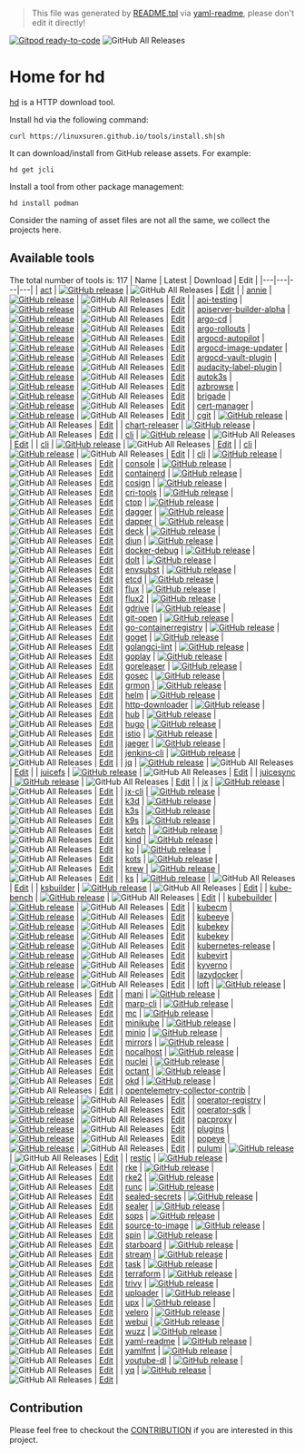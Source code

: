 > This file was generated by [README.tpl](README.tpl) via [yaml-readme](https://github.com/LinuxSuRen/yaml-readme), please don't edit it directly!

[![Gitpod ready-to-code](https://img.shields.io/badge/Gitpod-ready--to--code-blue?logo=gitpod)](https://gitpod.io/#https://github.com/LinuxSuRen/hd-home)
![GitHub All Releases](https://img.shields.io/github/downloads/linuxsuren/http-downloader/total)

# Home for hd

[hd](https://github.com/LinuxSuRen/http-downloader) is a HTTP download tool.

Install hd via the following command:
```shell
curl https://linuxsuren.github.io/tools/install.sh|sh
```

It can download/install from GitHub release assets. For example:

```shell
hd get jcli
```

Install a tool from other package management:
```shell
hd install podman
```

Consider the naming of asset files are not all the same, we collect the projects here.

## Available tools

The total number of tools is: 117
| Name | Latest | Download | Edit |
|---|---|---|---|
| [act](https://github.com/nektos/act) | [![GitHub release](https://img.shields.io/github/release/nektos/act.svg?label=release)](https://github.com/nektos/act/releases/latest) | ![GitHub All Releases](https://img.shields.io/github/downloads/nektos/act/total) | [Edit](config/nektos/act.yml) |
| [annie](https://github.com/iawia002/annie) | [![GitHub release](https://img.shields.io/github/release/iawia002/annie.svg?label=release)](https://github.com/iawia002/annie/releases/latest) | ![GitHub All Releases](https://img.shields.io/github/downloads/iawia002/annie/total) | [Edit](config/iawia002/annie.yml) |
| [api-testing](https://github.com/linuxsuren/api-testing) | [![GitHub release](https://img.shields.io/github/release/linuxsuren/api-testing.svg?label=release)](https://github.com/linuxsuren/api-testing/releases/latest) | ![GitHub All Releases](https://img.shields.io/github/downloads/linuxsuren/api-testing/total) | [Edit](config/linuxsuren/api-testing.yml) |
| [apiserver-builder-alpha](https://github.com/kubernetes-sigs/apiserver-builder-alpha) | [![GitHub release](https://img.shields.io/github/release/kubernetes-sigs/apiserver-builder-alpha.svg?label=release)](https://github.com/kubernetes-sigs/apiserver-builder-alpha/releases/latest) | ![GitHub All Releases](https://img.shields.io/github/downloads/kubernetes-sigs/apiserver-builder-alpha/total) | [Edit](config/kubernetes-sigs/apiserver-builder-alpha.yml) |
| [argo-cd](https://github.com/argoproj/argo-cd) | [![GitHub release](https://img.shields.io/github/release/argoproj/argo-cd.svg?label=release)](https://github.com/argoproj/argo-cd/releases/latest) | ![GitHub All Releases](https://img.shields.io/github/downloads/argoproj/argo-cd/total) | [Edit](config/argoproj/argo-cd.yml) |
| [argo-rollouts](https://github.com/argoproj/argo-rollouts) | [![GitHub release](https://img.shields.io/github/release/argoproj/argo-rollouts.svg?label=release)](https://github.com/argoproj/argo-rollouts/releases/latest) | ![GitHub All Releases](https://img.shields.io/github/downloads/argoproj/argo-rollouts/total) | [Edit](config/argoproj/argo-rollouts.yml) |
| [argocd-autopilot](https://github.com/argoproj-labs/argocd-autopilot) | [![GitHub release](https://img.shields.io/github/release/argoproj-labs/argocd-autopilot.svg?label=release)](https://github.com/argoproj-labs/argocd-autopilot/releases/latest) | ![GitHub All Releases](https://img.shields.io/github/downloads/argoproj-labs/argocd-autopilot/total) | [Edit](config/argoproj-labs/argocd-autopilot.yml) |
| [argocd-image-updater](https://github.com/argoproj-labs/argocd-image-updater) | [![GitHub release](https://img.shields.io/github/release/argoproj-labs/argocd-image-updater.svg?label=release)](https://github.com/argoproj-labs/argocd-image-updater/releases/latest) | ![GitHub All Releases](https://img.shields.io/github/downloads/argoproj-labs/argocd-image-updater/total) | [Edit](config/argoproj-labs/argocd-image-updater.yml) |
| [argocd-vault-plugin](https://github.com/argoproj-labs/argocd-vault-plugin) | [![GitHub release](https://img.shields.io/github/release/argoproj-labs/argocd-vault-plugin.svg?label=release)](https://github.com/argoproj-labs/argocd-vault-plugin/releases/latest) | ![GitHub All Releases](https://img.shields.io/github/downloads/argoproj-labs/argocd-vault-plugin/total) | [Edit](config/argoproj-labs/argocd-vault-plugin.yml) |
| [audacity-label-plugin](https://github.com/linuxsuren/audacity-label-plugin) | [![GitHub release](https://img.shields.io/github/release/linuxsuren/audacity-label-plugin.svg?label=release)](https://github.com/linuxsuren/audacity-label-plugin/releases/latest) | ![GitHub All Releases](https://img.shields.io/github/downloads/linuxsuren/audacity-label-plugin/total) | [Edit](config/linuxsuren/audacity-label-plugin.yml) |
| [autok3s](https://github.com/cnrancher/autok3s) | [![GitHub release](https://img.shields.io/github/release/cnrancher/autok3s.svg?label=release)](https://github.com/cnrancher/autok3s/releases/latest) | ![GitHub All Releases](https://img.shields.io/github/downloads/cnrancher/autok3s/total) | [Edit](config/cnrancher/autok3s.yml) |
| [azbrowse](https://github.com/lawrencegripper/azbrowse) | [![GitHub release](https://img.shields.io/github/release/lawrencegripper/azbrowse.svg?label=release)](https://github.com/lawrencegripper/azbrowse/releases/latest) | ![GitHub All Releases](https://img.shields.io/github/downloads/lawrencegripper/azbrowse/total) | [Edit](config/lawrencegripper/azbrowse.yml) |
| [brigade](https://github.com/brigadecore/brigade) | [![GitHub release](https://img.shields.io/github/release/brigadecore/brigade.svg?label=release)](https://github.com/brigadecore/brigade/releases/latest) | ![GitHub All Releases](https://img.shields.io/github/downloads/brigadecore/brigade/total) | [Edit](config/brigadecore/brigade.yml) |
| [cert-manager](https://github.com/jetstack/cert-manager) | [![GitHub release](https://img.shields.io/github/release/jetstack/cert-manager.svg?label=release)](https://github.com/jetstack/cert-manager/releases/latest) | ![GitHub All Releases](https://img.shields.io/github/downloads/jetstack/cert-manager/total) | [Edit](config/jetstack/cert-manager.yml) |
| [cgit](https://github.com/linuxsuren/cgit) | [![GitHub release](https://img.shields.io/github/release/linuxsuren/cgit.svg?label=release)](https://github.com/linuxsuren/cgit/releases/latest) | ![GitHub All Releases](https://img.shields.io/github/downloads/linuxsuren/cgit/total) | [Edit](config/linuxsuren/cgit.yml) |
| [chart-releaser](https://github.com/helm/chart-releaser) | [![GitHub release](https://img.shields.io/github/release/helm/chart-releaser.svg?label=release)](https://github.com/helm/chart-releaser/releases/latest) | ![GitHub All Releases](https://img.shields.io/github/downloads/helm/chart-releaser/total) | [Edit](config/helm/chart-releaser.yml) |
| [cli](https://github.com/cli/cli) | [![GitHub release](https://img.shields.io/github/release/cli/cli.svg?label=release)](https://github.com/cli/cli/releases/latest) | ![GitHub All Releases](https://img.shields.io/github/downloads/cli/cli/total) | [Edit](config/cli/cli.yml) |
| [cli](https://github.com/rancher/cli) | [![GitHub release](https://img.shields.io/github/release/rancher/cli.svg?label=release)](https://github.com/rancher/cli/releases/latest) | ![GitHub All Releases](https://img.shields.io/github/downloads/rancher/cli/total) | [Edit](config/rancher/cli.yml) |
| [cli](https://github.com/snyk/cli) | [![GitHub release](https://img.shields.io/github/release/snyk/cli.svg?label=release)](https://github.com/snyk/cli/releases/latest) | ![GitHub All Releases](https://img.shields.io/github/downloads/snyk/cli/total) | [Edit](config/snyk/cli.yml) |
| [cli](https://github.com/tektoncd/cli) | [![GitHub release](https://img.shields.io/github/release/tektoncd/cli.svg?label=release)](https://github.com/tektoncd/cli/releases/latest) | ![GitHub All Releases](https://img.shields.io/github/downloads/tektoncd/cli/total) | [Edit](config/tektoncd/cli.yml) |
| [console](https://github.com/minio/console) | [![GitHub release](https://img.shields.io/github/release/minio/console.svg?label=release)](https://github.com/minio/console/releases/latest) | ![GitHub All Releases](https://img.shields.io/github/downloads/minio/console/total) | [Edit](config/minio/console.yml) |
| [containerd](https://github.com/containerd/containerd) | [![GitHub release](https://img.shields.io/github/release/containerd/containerd.svg?label=release)](https://github.com/containerd/containerd/releases/latest) | ![GitHub All Releases](https://img.shields.io/github/downloads/containerd/containerd/total) | [Edit](config/containerd/containerd.yml) |
| [cosign](https://github.com/sigstore/cosign) | [![GitHub release](https://img.shields.io/github/release/sigstore/cosign.svg?label=release)](https://github.com/sigstore/cosign/releases/latest) | ![GitHub All Releases](https://img.shields.io/github/downloads/sigstore/cosign/total) | [Edit](config/sigstore/cosign.yml) |
| [cri-tools](https://github.com/kubernetes-sigs/cri-tools) | [![GitHub release](https://img.shields.io/github/release/kubernetes-sigs/cri-tools.svg?label=release)](https://github.com/kubernetes-sigs/cri-tools/releases/latest) | ![GitHub All Releases](https://img.shields.io/github/downloads/kubernetes-sigs/cri-tools/total) | [Edit](config/kubernetes-sigs/cri-tools.yml) |
| [ctop](https://github.com/bcicen/ctop) | [![GitHub release](https://img.shields.io/github/release/bcicen/ctop.svg?label=release)](https://github.com/bcicen/ctop/releases/latest) | ![GitHub All Releases](https://img.shields.io/github/downloads/bcicen/ctop/total) | [Edit](config/bcicen/ctop.yml) |
| [dagger](https://github.com/dagger/dagger) | [![GitHub release](https://img.shields.io/github/release/dagger/dagger.svg?label=release)](https://github.com/dagger/dagger/releases/latest) | ![GitHub All Releases](https://img.shields.io/github/downloads/dagger/dagger/total) | [Edit](config/dagger/dagger.yml) |
| [dapper](https://github.com/rancher/dapper) | [![GitHub release](https://img.shields.io/github/release/rancher/dapper.svg?label=release)](https://github.com/rancher/dapper/releases/latest) | ![GitHub All Releases](https://img.shields.io/github/downloads/rancher/dapper/total) | [Edit](config/rancher/dapper.yml) |
| [deck](https://github.com/Kong/deck) | [![GitHub release](https://img.shields.io/github/release/Kong/deck.svg?label=release)](https://github.com/Kong/deck/releases/latest) | ![GitHub All Releases](https://img.shields.io/github/downloads/Kong/deck/total) | [Edit](config/Kong/deck.yml) |
| [diun](https://github.com/crazy-max/diun) | [![GitHub release](https://img.shields.io/github/release/crazy-max/diun.svg?label=release)](https://github.com/crazy-max/diun/releases/latest) | ![GitHub All Releases](https://img.shields.io/github/downloads/crazy-max/diun/total) | [Edit](config/crazy-max/diun.yml) |
| [docker-debug](https://github.com/zeromake/docker-debug) | [![GitHub release](https://img.shields.io/github/release/zeromake/docker-debug.svg?label=release)](https://github.com/zeromake/docker-debug/releases/latest) | ![GitHub All Releases](https://img.shields.io/github/downloads/zeromake/docker-debug/total) | [Edit](config/zeromake/docker-debug.yml) |
| [dolt](https://github.com/dolthub/dolt) | [![GitHub release](https://img.shields.io/github/release/dolthub/dolt.svg?label=release)](https://github.com/dolthub/dolt/releases/latest) | ![GitHub All Releases](https://img.shields.io/github/downloads/dolthub/dolt/total) | [Edit](config/dolthub/dolt.yml) |
| [envsubst](https://github.com/a8m/envsubst) | [![GitHub release](https://img.shields.io/github/release/a8m/envsubst.svg?label=release)](https://github.com/a8m/envsubst/releases/latest) | ![GitHub All Releases](https://img.shields.io/github/downloads/a8m/envsubst/total) | [Edit](config/a8m/envsubst.yml) |
| [etcd](https://github.com/etcd-io/etcd) | [![GitHub release](https://img.shields.io/github/release/etcd-io/etcd.svg?label=release)](https://github.com/etcd-io/etcd/releases/latest) | ![GitHub All Releases](https://img.shields.io/github/downloads/etcd-io/etcd/total) | [Edit](config/etcd-io/etcd.yml) |
| [flux](https://github.com/fluxcd/flux) | [![GitHub release](https://img.shields.io/github/release/fluxcd/flux.svg?label=release)](https://github.com/fluxcd/flux/releases/latest) | ![GitHub All Releases](https://img.shields.io/github/downloads/fluxcd/flux/total) | [Edit](config/fluxcd/flux.yml) |
| [flux2](https://github.com/fluxcd/flux2) | [![GitHub release](https://img.shields.io/github/release/fluxcd/flux2.svg?label=release)](https://github.com/fluxcd/flux2/releases/latest) | ![GitHub All Releases](https://img.shields.io/github/downloads/fluxcd/flux2/total) | [Edit](config/fluxcd/flux2.yml) |
| [gdrive](https://github.com/prasmussen/gdrive) | [![GitHub release](https://img.shields.io/github/release/prasmussen/gdrive.svg?label=release)](https://github.com/prasmussen/gdrive/releases/latest) | ![GitHub All Releases](https://img.shields.io/github/downloads/prasmussen/gdrive/total) | [Edit](config/prasmussen/gdrive.yml) |
| [git-open](https://github.com/hellojukay/git-open) | [![GitHub release](https://img.shields.io/github/release/hellojukay/git-open.svg?label=release)](https://github.com/hellojukay/git-open/releases/latest) | ![GitHub All Releases](https://img.shields.io/github/downloads/hellojukay/git-open/total) | [Edit](config/hellojukay/git-open.yml) |
| [go-containerregistry](https://github.com/google/go-containerregistry) | [![GitHub release](https://img.shields.io/github/release/google/go-containerregistry.svg?label=release)](https://github.com/google/go-containerregistry/releases/latest) | ![GitHub All Releases](https://img.shields.io/github/downloads/google/go-containerregistry/total) | [Edit](config/google/go-containerregistry.yml) |
| [goget](https://github.com/linuxsuren/goget) | [![GitHub release](https://img.shields.io/github/release/linuxsuren/goget.svg?label=release)](https://github.com/linuxsuren/goget/releases/latest) | ![GitHub All Releases](https://img.shields.io/github/downloads/linuxsuren/goget/total) | [Edit](config/linuxsuren/goget.yml) |
| [golangci-lint](https://github.com/golangci/golangci-lint) | [![GitHub release](https://img.shields.io/github/release/golangci/golangci-lint.svg?label=release)](https://github.com/golangci/golangci-lint/releases/latest) | ![GitHub All Releases](https://img.shields.io/github/downloads/golangci/golangci-lint/total) | [Edit](config/golangci/golangci-lint.yml) |
| [goplay](https://github.com/linuxsuren/goplay) | [![GitHub release](https://img.shields.io/github/release/linuxsuren/goplay.svg?label=release)](https://github.com/linuxsuren/goplay/releases/latest) | ![GitHub All Releases](https://img.shields.io/github/downloads/linuxsuren/goplay/total) | [Edit](config/linuxsuren/goplay.yml) |
| [goreleaser](https://github.com/goreleaser/goreleaser) | [![GitHub release](https://img.shields.io/github/release/goreleaser/goreleaser.svg?label=release)](https://github.com/goreleaser/goreleaser/releases/latest) | ![GitHub All Releases](https://img.shields.io/github/downloads/goreleaser/goreleaser/total) | [Edit](config/goreleaser/goreleaser.yml) |
| [gosec](https://github.com/securego/gosec) | [![GitHub release](https://img.shields.io/github/release/securego/gosec.svg?label=release)](https://github.com/securego/gosec/releases/latest) | ![GitHub All Releases](https://img.shields.io/github/downloads/securego/gosec/total) | [Edit](config/securego/gosec.yml) |
| [grmon](https://github.com/bcicen/grmon) | [![GitHub release](https://img.shields.io/github/release/bcicen/grmon.svg?label=release)](https://github.com/bcicen/grmon/releases/latest) | ![GitHub All Releases](https://img.shields.io/github/downloads/bcicen/grmon/total) | [Edit](config/bcicen/grmon.yml) |
| [helm](https://github.com/helm/helm) | [![GitHub release](https://img.shields.io/github/release/helm/helm.svg?label=release)](https://github.com/helm/helm/releases/latest) | ![GitHub All Releases](https://img.shields.io/github/downloads/helm/helm/total) | [Edit](config/helm/helm.yml) |
| [http-downloader](https://github.com/linuxsuren/http-downloader) | [![GitHub release](https://img.shields.io/github/release/linuxsuren/http-downloader.svg?label=release)](https://github.com/linuxsuren/http-downloader/releases/latest) | ![GitHub All Releases](https://img.shields.io/github/downloads/linuxsuren/http-downloader/total) | [Edit](config/linuxsuren/http-downloader.yml) |
| [hub](https://github.com/github/hub) | [![GitHub release](https://img.shields.io/github/release/github/hub.svg?label=release)](https://github.com/github/hub/releases/latest) | ![GitHub All Releases](https://img.shields.io/github/downloads/github/hub/total) | [Edit](config/github/hub.yml) |
| [hugo](https://github.com/gohugoio/hugo) | [![GitHub release](https://img.shields.io/github/release/gohugoio/hugo.svg?label=release)](https://github.com/gohugoio/hugo/releases/latest) | ![GitHub All Releases](https://img.shields.io/github/downloads/gohugoio/hugo/total) | [Edit](config/gohugoio/hugo.yml) |
| [istio](https://github.com/istio/istio) | [![GitHub release](https://img.shields.io/github/release/istio/istio.svg?label=release)](https://github.com/istio/istio/releases/latest) | ![GitHub All Releases](https://img.shields.io/github/downloads/istio/istio/total) | [Edit](config/istio/istio.yml) |
| [jaeger](https://github.com/jaegertracing/jaeger) | [![GitHub release](https://img.shields.io/github/release/jaegertracing/jaeger.svg?label=release)](https://github.com/jaegertracing/jaeger/releases/latest) | ![GitHub All Releases](https://img.shields.io/github/downloads/jaegertracing/jaeger/total) | [Edit](config/jaegertracing/jaeger.yml) |
| [jenkins-cli](https://github.com/jenkins-zh/jenkins-cli) | [![GitHub release](https://img.shields.io/github/release/jenkins-zh/jenkins-cli.svg?label=release)](https://github.com/jenkins-zh/jenkins-cli/releases/latest) | ![GitHub All Releases](https://img.shields.io/github/downloads/jenkins-zh/jenkins-cli/total) | [Edit](config/jenkins-zh/jenkins-cli.yml) |
| [jq](https://github.com/stedolan/jq) | [![GitHub release](https://img.shields.io/github/release/stedolan/jq.svg?label=release)](https://github.com/stedolan/jq/releases/latest) | ![GitHub All Releases](https://img.shields.io/github/downloads/stedolan/jq/total) | [Edit](config/stedolan/jq.yml) |
| [juicefs](https://github.com/juicedata/juicefs) | [![GitHub release](https://img.shields.io/github/release/juicedata/juicefs.svg?label=release)](https://github.com/juicedata/juicefs/releases/latest) | ![GitHub All Releases](https://img.shields.io/github/downloads/juicedata/juicefs/total) | [Edit](config/juicedata/juicefs.yml) |
| [juicesync](https://github.com/juicedata/juicesync) | [![GitHub release](https://img.shields.io/github/release/juicedata/juicesync.svg?label=release)](https://github.com/juicedata/juicesync/releases/latest) | ![GitHub All Releases](https://img.shields.io/github/downloads/juicedata/juicesync/total) | [Edit](config/juicedata/juicesync.yml) |
| [jx](https://github.com/jenkins-x/jx) | [![GitHub release](https://img.shields.io/github/release/jenkins-x/jx.svg?label=release)](https://github.com/jenkins-x/jx/releases/latest) | ![GitHub All Releases](https://img.shields.io/github/downloads/jenkins-x/jx/total) | [Edit](config/jenkins-x/jx.yml) |
| [jx-cli](https://github.com/jenkins-x/jx-cli) | [![GitHub release](https://img.shields.io/github/release/jenkins-x/jx-cli.svg?label=release)](https://github.com/jenkins-x/jx-cli/releases/latest) | ![GitHub All Releases](https://img.shields.io/github/downloads/jenkins-x/jx-cli/total) | [Edit](config/jenkins-x/jx-cli.yml) |
| [k3d](https://github.com/rancher/k3d) | [![GitHub release](https://img.shields.io/github/release/rancher/k3d.svg?label=release)](https://github.com/rancher/k3d/releases/latest) | ![GitHub All Releases](https://img.shields.io/github/downloads/rancher/k3d/total) | [Edit](config/rancher/k3d.yml) |
| [k3s](https://github.com/k3s-io/k3s) | [![GitHub release](https://img.shields.io/github/release/k3s-io/k3s.svg?label=release)](https://github.com/k3s-io/k3s/releases/latest) | ![GitHub All Releases](https://img.shields.io/github/downloads/k3s-io/k3s/total) | [Edit](config/k3s-io/k3s.yml) |
| [k9s](https://github.com/derailed/k9s) | [![GitHub release](https://img.shields.io/github/release/derailed/k9s.svg?label=release)](https://github.com/derailed/k9s/releases/latest) | ![GitHub All Releases](https://img.shields.io/github/downloads/derailed/k9s/total) | [Edit](config/derailed/k9s.yml) |
| [ketch](https://github.com/theketchio/ketch) | [![GitHub release](https://img.shields.io/github/release/theketchio/ketch.svg?label=release)](https://github.com/theketchio/ketch/releases/latest) | ![GitHub All Releases](https://img.shields.io/github/downloads/theketchio/ketch/total) | [Edit](config/theketchio/ketch.yml) |
| [kind](https://github.com/kubernetes-sigs/kind) | [![GitHub release](https://img.shields.io/github/release/kubernetes-sigs/kind.svg?label=release)](https://github.com/kubernetes-sigs/kind/releases/latest) | ![GitHub All Releases](https://img.shields.io/github/downloads/kubernetes-sigs/kind/total) | [Edit](config/kubernetes-sigs/kind.yml) |
| [ko](https://github.com/google/ko) | [![GitHub release](https://img.shields.io/github/release/google/ko.svg?label=release)](https://github.com/google/ko/releases/latest) | ![GitHub All Releases](https://img.shields.io/github/downloads/google/ko/total) | [Edit](config/google/ko.yml) |
| [kots](https://github.com/replicatedhq/kots) | [![GitHub release](https://img.shields.io/github/release/replicatedhq/kots.svg?label=release)](https://github.com/replicatedhq/kots/releases/latest) | ![GitHub All Releases](https://img.shields.io/github/downloads/replicatedhq/kots/total) | [Edit](config/replicatedhq/kots.yml) |
| [krew](https://github.com/kubernetes-sigs/krew) | [![GitHub release](https://img.shields.io/github/release/kubernetes-sigs/krew.svg?label=release)](https://github.com/kubernetes-sigs/krew/releases/latest) | ![GitHub All Releases](https://img.shields.io/github/downloads/kubernetes-sigs/krew/total) | [Edit](config/kubernetes-sigs/krew.yml) |
| [ks](https://github.com/kubesphere-sigs/ks) | [![GitHub release](https://img.shields.io/github/release/kubesphere-sigs/ks.svg?label=release)](https://github.com/kubesphere-sigs/ks/releases/latest) | ![GitHub All Releases](https://img.shields.io/github/downloads/kubesphere-sigs/ks/total) | [Edit](config/kubesphere-sigs/ks.yml) |
| [ksbuilder](https://github.com/kubesphere/ksbuilder) | [![GitHub release](https://img.shields.io/github/release/kubesphere/ksbuilder.svg?label=release)](https://github.com/kubesphere/ksbuilder/releases/latest) | ![GitHub All Releases](https://img.shields.io/github/downloads/kubesphere/ksbuilder/total) | [Edit](config/kubesphere/ksbuilder.yml) |
| [kube-bench](https://github.com/aquasecurity/kube-bench) | [![GitHub release](https://img.shields.io/github/release/aquasecurity/kube-bench.svg?label=release)](https://github.com/aquasecurity/kube-bench/releases/latest) | ![GitHub All Releases](https://img.shields.io/github/downloads/aquasecurity/kube-bench/total) | [Edit](config/aquasecurity/kube-bench.yml) |
| [kubebuilder](https://github.com/kubernetes-sigs/kubebuilder) | [![GitHub release](https://img.shields.io/github/release/kubernetes-sigs/kubebuilder.svg?label=release)](https://github.com/kubernetes-sigs/kubebuilder/releases/latest) | ![GitHub All Releases](https://img.shields.io/github/downloads/kubernetes-sigs/kubebuilder/total) | [Edit](config/kubernetes-sigs/kubebuilder.yml) |
| [kubecm](https://github.com/sunny0826/kubecm) | [![GitHub release](https://img.shields.io/github/release/sunny0826/kubecm.svg?label=release)](https://github.com/sunny0826/kubecm/releases/latest) | ![GitHub All Releases](https://img.shields.io/github/downloads/sunny0826/kubecm/total) | [Edit](config/sunny0826/kubecm.yml) |
| [kubeeye](https://github.com/kubesphere/kubeeye) | [![GitHub release](https://img.shields.io/github/release/kubesphere/kubeeye.svg?label=release)](https://github.com/kubesphere/kubeeye/releases/latest) | ![GitHub All Releases](https://img.shields.io/github/downloads/kubesphere/kubeeye/total) | [Edit](config/kubesphere/kubeeye.yml) |
| [kubekey](https://github.com/kubesphere/kubekey) | [![GitHub release](https://img.shields.io/github/release/kubesphere/kubekey.svg?label=release)](https://github.com/kubesphere/kubekey/releases/latest) | ![GitHub All Releases](https://img.shields.io/github/downloads/kubesphere/kubekey/total) | [Edit](config/kubesphere/kubekey.yml) |
| [kubekey](https://github.com/linuxsuren/kubekey) | [![GitHub release](https://img.shields.io/github/release/linuxsuren/kubekey.svg?label=release)](https://github.com/linuxsuren/kubekey/releases/latest) | ![GitHub All Releases](https://img.shields.io/github/downloads/linuxsuren/kubekey/total) | [Edit](config/linuxsuren/kubekey.yml) |
| [kubernetes-release](https://github.com/linuxsuren/kubernetes-release) | [![GitHub release](https://img.shields.io/github/release/linuxsuren/kubernetes-release.svg?label=release)](https://github.com/linuxsuren/kubernetes-release/releases/latest) | ![GitHub All Releases](https://img.shields.io/github/downloads/linuxsuren/kubernetes-release/total) | [Edit](config/linuxsuren/kubernetes-release.yml) |
| [kubevirt](https://github.com/kubevirt/kubevirt) | [![GitHub release](https://img.shields.io/github/release/kubevirt/kubevirt.svg?label=release)](https://github.com/kubevirt/kubevirt/releases/latest) | ![GitHub All Releases](https://img.shields.io/github/downloads/kubevirt/kubevirt/total) | [Edit](config/kubevirt/kubevirt.yml) |
| [kyverno](https://github.com/kyverno/kyverno) | [![GitHub release](https://img.shields.io/github/release/kyverno/kyverno.svg?label=release)](https://github.com/kyverno/kyverno/releases/latest) | ![GitHub All Releases](https://img.shields.io/github/downloads/kyverno/kyverno/total) | [Edit](config/kyverno/kyverno.yml) |
| [lazydocker](https://github.com/jesseduffield/lazydocker) | [![GitHub release](https://img.shields.io/github/release/jesseduffield/lazydocker.svg?label=release)](https://github.com/jesseduffield/lazydocker/releases/latest) | ![GitHub All Releases](https://img.shields.io/github/downloads/jesseduffield/lazydocker/total) | [Edit](config/jesseduffield/lazydocker.yml) |
| [loft](https://github.com/loft-sh/loft) | [![GitHub release](https://img.shields.io/github/release/loft-sh/loft.svg?label=release)](https://github.com/loft-sh/loft/releases/latest) | ![GitHub All Releases](https://img.shields.io/github/downloads/loft-sh/loft/total) | [Edit](config/loft-sh/loft.yml) |
| [mani](https://github.com/alajmo/mani) | [![GitHub release](https://img.shields.io/github/release/alajmo/mani.svg?label=release)](https://github.com/alajmo/mani/releases/latest) | ![GitHub All Releases](https://img.shields.io/github/downloads/alajmo/mani/total) | [Edit](config/alajmo/mani.yml) |
| [marp-cli](https://github.com/marp-team/marp-cli) | [![GitHub release](https://img.shields.io/github/release/marp-team/marp-cli.svg?label=release)](https://github.com/marp-team/marp-cli/releases/latest) | ![GitHub All Releases](https://img.shields.io/github/downloads/marp-team/marp-cli/total) | [Edit](config/marp-team/marp-cli.yml) |
| [mc](https://github.com/minio/mc) | [![GitHub release](https://img.shields.io/github/release/minio/mc.svg?label=release)](https://github.com/minio/mc/releases/latest) | ![GitHub All Releases](https://img.shields.io/github/downloads/minio/mc/total) | [Edit](config/minio/mc.yml) |
| [minikube](https://github.com/kubernetes/minikube) | [![GitHub release](https://img.shields.io/github/release/kubernetes/minikube.svg?label=release)](https://github.com/kubernetes/minikube/releases/latest) | ![GitHub All Releases](https://img.shields.io/github/downloads/kubernetes/minikube/total) | [Edit](config/kubernetes/minikube.yml) |
| [minio](https://github.com/minio/minio) | [![GitHub release](https://img.shields.io/github/release/minio/minio.svg?label=release)](https://github.com/minio/minio/releases/latest) | ![GitHub All Releases](https://img.shields.io/github/downloads/minio/minio/total) | [Edit](config/minio/minio.yml) |
| [mirrors](https://github.com/linuxsuren/mirrors) | [![GitHub release](https://img.shields.io/github/release/linuxsuren/mirrors.svg?label=release)](https://github.com/linuxsuren/mirrors/releases/latest) | ![GitHub All Releases](https://img.shields.io/github/downloads/linuxsuren/mirrors/total) | [Edit](config/linuxsuren/mirrors.yml) |
| [nocalhost](https://github.com/nocalhost/nocalhost) | [![GitHub release](https://img.shields.io/github/release/nocalhost/nocalhost.svg?label=release)](https://github.com/nocalhost/nocalhost/releases/latest) | ![GitHub All Releases](https://img.shields.io/github/downloads/nocalhost/nocalhost/total) | [Edit](config/nocalhost/nocalhost.yml) |
| [nuclei](https://github.com/projectdiscovery/nuclei) | [![GitHub release](https://img.shields.io/github/release/projectdiscovery/nuclei.svg?label=release)](https://github.com/projectdiscovery/nuclei/releases/latest) | ![GitHub All Releases](https://img.shields.io/github/downloads/projectdiscovery/nuclei/total) | [Edit](config/projectdiscovery/nuclei.yml) |
| [octant](https://github.com/vmware-tanzu/octant) | [![GitHub release](https://img.shields.io/github/release/vmware-tanzu/octant.svg?label=release)](https://github.com/vmware-tanzu/octant/releases/latest) | ![GitHub All Releases](https://img.shields.io/github/downloads/vmware-tanzu/octant/total) | [Edit](config/vmware-tanzu/octant.yml) |
| [okd](https://github.com/openshift/okd) | [![GitHub release](https://img.shields.io/github/release/openshift/okd.svg?label=release)](https://github.com/openshift/okd/releases/latest) | ![GitHub All Releases](https://img.shields.io/github/downloads/openshift/okd/total) | [Edit](config/openshift/okd.yml) |
| [opentelemetry-collector-contrib](https://github.com/open-telemetry/opentelemetry-collector-contrib) | [![GitHub release](https://img.shields.io/github/release/open-telemetry/opentelemetry-collector-contrib.svg?label=release)](https://github.com/open-telemetry/opentelemetry-collector-contrib/releases/latest) | ![GitHub All Releases](https://img.shields.io/github/downloads/open-telemetry/opentelemetry-collector-contrib/total) | [Edit](config/open-telemetry/opentelemetry-collector-contrib.yml) |
| [operator-registry](https://github.com/operator-framework/operator-registry) | [![GitHub release](https://img.shields.io/github/release/operator-framework/operator-registry.svg?label=release)](https://github.com/operator-framework/operator-registry/releases/latest) | ![GitHub All Releases](https://img.shields.io/github/downloads/operator-framework/operator-registry/total) | [Edit](config/operator-framework/operator-registry.yml) |
| [operator-sdk](https://github.com/operator-framework/operator-sdk) | [![GitHub release](https://img.shields.io/github/release/operator-framework/operator-sdk.svg?label=release)](https://github.com/operator-framework/operator-sdk/releases/latest) | ![GitHub All Releases](https://img.shields.io/github/downloads/operator-framework/operator-sdk/total) | [Edit](config/operator-framework/operator-sdk.yml) |
| [pacproxy](https://github.com/williambailey/pacproxy) | [![GitHub release](https://img.shields.io/github/release/williambailey/pacproxy.svg?label=release)](https://github.com/williambailey/pacproxy/releases/latest) | ![GitHub All Releases](https://img.shields.io/github/downloads/williambailey/pacproxy/total) | [Edit](config/williambailey/pacproxy.yml) |
| [plugins](https://github.com/containernetworking/plugins) | [![GitHub release](https://img.shields.io/github/release/containernetworking/plugins.svg?label=release)](https://github.com/containernetworking/plugins/releases/latest) | ![GitHub All Releases](https://img.shields.io/github/downloads/containernetworking/plugins/total) | [Edit](config/containernetworking/plugins.yml) |
| [popeye](https://github.com/derailed/popeye) | [![GitHub release](https://img.shields.io/github/release/derailed/popeye.svg?label=release)](https://github.com/derailed/popeye/releases/latest) | ![GitHub All Releases](https://img.shields.io/github/downloads/derailed/popeye/total) | [Edit](config/derailed/popeye.yml) |
| [pulumi](https://github.com/pulumi/pulumi) | [![GitHub release](https://img.shields.io/github/release/pulumi/pulumi.svg?label=release)](https://github.com/pulumi/pulumi/releases/latest) | ![GitHub All Releases](https://img.shields.io/github/downloads/pulumi/pulumi/total) | [Edit](config/pulumi/pulumi.yml) |
| [restic](https://github.com/restic/restic) | [![GitHub release](https://img.shields.io/github/release/restic/restic.svg?label=release)](https://github.com/restic/restic/releases/latest) | ![GitHub All Releases](https://img.shields.io/github/downloads/restic/restic/total) | [Edit](config/restic/restic.yml) |
| [rke](https://github.com/rancher/rke) | [![GitHub release](https://img.shields.io/github/release/rancher/rke.svg?label=release)](https://github.com/rancher/rke/releases/latest) | ![GitHub All Releases](https://img.shields.io/github/downloads/rancher/rke/total) | [Edit](config/rancher/rke.yml) |
| [rke2](https://github.com/rancher/rke2) | [![GitHub release](https://img.shields.io/github/release/rancher/rke2.svg?label=release)](https://github.com/rancher/rke2/releases/latest) | ![GitHub All Releases](https://img.shields.io/github/downloads/rancher/rke2/total) | [Edit](config/rancher/rke2.yml) |
| [runc](https://github.com/opencontainers/runc) | [![GitHub release](https://img.shields.io/github/release/opencontainers/runc.svg?label=release)](https://github.com/opencontainers/runc/releases/latest) | ![GitHub All Releases](https://img.shields.io/github/downloads/opencontainers/runc/total) | [Edit](config/opencontainers/runc.yml) |
| [sealed-secrets](https://github.com/bitnami-labs/sealed-secrets) | [![GitHub release](https://img.shields.io/github/release/bitnami-labs/sealed-secrets.svg?label=release)](https://github.com/bitnami-labs/sealed-secrets/releases/latest) | ![GitHub All Releases](https://img.shields.io/github/downloads/bitnami-labs/sealed-secrets/total) | [Edit](config/bitnami-labs/sealed-secrets.yml) |
| [sealer](https://github.com/sealerio/sealer) | [![GitHub release](https://img.shields.io/github/release/sealerio/sealer.svg?label=release)](https://github.com/sealerio/sealer/releases/latest) | ![GitHub All Releases](https://img.shields.io/github/downloads/sealerio/sealer/total) | [Edit](config/sealerio/sealer.yml) |
| [sops](https://github.com/mozilla/sops) | [![GitHub release](https://img.shields.io/github/release/mozilla/sops.svg?label=release)](https://github.com/mozilla/sops/releases/latest) | ![GitHub All Releases](https://img.shields.io/github/downloads/mozilla/sops/total) | [Edit](config/mozilla/sops.yml) |
| [source-to-image](https://github.com/openshift/source-to-image) | [![GitHub release](https://img.shields.io/github/release/openshift/source-to-image.svg?label=release)](https://github.com/openshift/source-to-image/releases/latest) | ![GitHub All Releases](https://img.shields.io/github/downloads/openshift/source-to-image/total) | [Edit](config/openshift/source-to-image.yml) |
| [spin](https://github.com/spinnaker/spin) | [![GitHub release](https://img.shields.io/github/release/spinnaker/spin.svg?label=release)](https://github.com/spinnaker/spin/releases/latest) | ![GitHub All Releases](https://img.shields.io/github/downloads/spinnaker/spin/total) | [Edit](config/spinnaker/spin.yml) |
| [starboard](https://github.com/aquasecurity/starboard) | [![GitHub release](https://img.shields.io/github/release/aquasecurity/starboard.svg?label=release)](https://github.com/aquasecurity/starboard/releases/latest) | ![GitHub All Releases](https://img.shields.io/github/downloads/aquasecurity/starboard/total) | [Edit](config/aquasecurity/starboard.yml) |
| [stream](https://github.com/devstream-io/stream) | [![GitHub release](https://img.shields.io/github/release/devstream-io/stream.svg?label=release)](https://github.com/devstream-io/stream/releases/latest) | ![GitHub All Releases](https://img.shields.io/github/downloads/devstream-io/stream/total) | [Edit](config/devstream-io/stream.yml) |
| [task](https://github.com/go-task/task) | [![GitHub release](https://img.shields.io/github/release/go-task/task.svg?label=release)](https://github.com/go-task/task/releases/latest) | ![GitHub All Releases](https://img.shields.io/github/downloads/go-task/task/total) | [Edit](config/go-task/task.yml) |
| [terraform](https://github.com/hashicorp/terraform) | [![GitHub release](https://img.shields.io/github/release/hashicorp/terraform.svg?label=release)](https://github.com/hashicorp/terraform/releases/latest) | ![GitHub All Releases](https://img.shields.io/github/downloads/hashicorp/terraform/total) | [Edit](config/hashicorp/terraform.yml) |
| [trivy](https://github.com/aquasecurity/trivy) | [![GitHub release](https://img.shields.io/github/release/aquasecurity/trivy.svg?label=release)](https://github.com/aquasecurity/trivy/releases/latest) | ![GitHub All Releases](https://img.shields.io/github/downloads/aquasecurity/trivy/total) | [Edit](config/aquasecurity/trivy.yml) |
| [uploader](https://github.com/codecov/uploader) | [![GitHub release](https://img.shields.io/github/release/codecov/uploader.svg?label=release)](https://github.com/codecov/uploader/releases/latest) | ![GitHub All Releases](https://img.shields.io/github/downloads/codecov/uploader/total) | [Edit](config/codecov/uploader.yml) |
| [upx](https://github.com/upx/upx) | [![GitHub release](https://img.shields.io/github/release/upx/upx.svg?label=release)](https://github.com/upx/upx/releases/latest) | ![GitHub All Releases](https://img.shields.io/github/downloads/upx/upx/total) | [Edit](config/upx/upx.yml) |
| [velero](https://github.com/vmware-tanzu/velero) | [![GitHub release](https://img.shields.io/github/release/vmware-tanzu/velero.svg?label=release)](https://github.com/vmware-tanzu/velero/releases/latest) | ![GitHub All Releases](https://img.shields.io/github/downloads/vmware-tanzu/velero/total) | [Edit](config/vmware-tanzu/velero.yml) |
| [webui](https://github.com/fluxcd/webui) | [![GitHub release](https://img.shields.io/github/release/fluxcd/webui.svg?label=release)](https://github.com/fluxcd/webui/releases/latest) | ![GitHub All Releases](https://img.shields.io/github/downloads/fluxcd/webui/total) | [Edit](config/fluxcd/webui.yml) |
| [wuzz](https://github.com/asciimoo/wuzz) | [![GitHub release](https://img.shields.io/github/release/asciimoo/wuzz.svg?label=release)](https://github.com/asciimoo/wuzz/releases/latest) | ![GitHub All Releases](https://img.shields.io/github/downloads/asciimoo/wuzz/total) | [Edit](config/asciimoo/wuzz.yml) |
| [yaml-readme](https://github.com/linuxsuren/yaml-readme) | [![GitHub release](https://img.shields.io/github/release/linuxsuren/yaml-readme.svg?label=release)](https://github.com/linuxsuren/yaml-readme/releases/latest) | ![GitHub All Releases](https://img.shields.io/github/downloads/linuxsuren/yaml-readme/total) | [Edit](config/linuxsuren/yaml-readme.yml) |
| [yamlfmt](https://github.com/google/yamlfmt) | [![GitHub release](https://img.shields.io/github/release/google/yamlfmt.svg?label=release)](https://github.com/google/yamlfmt/releases/latest) | ![GitHub All Releases](https://img.shields.io/github/downloads/google/yamlfmt/total) | [Edit](config/google/yamlfmt.yml) |
| [youtube-dl](https://github.com/ytdl-org/youtube-dl) | [![GitHub release](https://img.shields.io/github/release/ytdl-org/youtube-dl.svg?label=release)](https://github.com/ytdl-org/youtube-dl/releases/latest) | ![GitHub All Releases](https://img.shields.io/github/downloads/ytdl-org/youtube-dl/total) | [Edit](config/ytdl-org/youtube-dl.yml) |
| [yq](https://github.com/mikefarah/yq) | [![GitHub release](https://img.shields.io/github/release/mikefarah/yq.svg?label=release)](https://github.com/mikefarah/yq/releases/latest) | ![GitHub All Releases](https://img.shields.io/github/downloads/mikefarah/yq/total) | [Edit](config/mikefarah/yq.yml) |

## Contribution

Please feel free to checkout the [CONTRIBUTION](CONTRIBUTION.md) if you are interested in this project.
